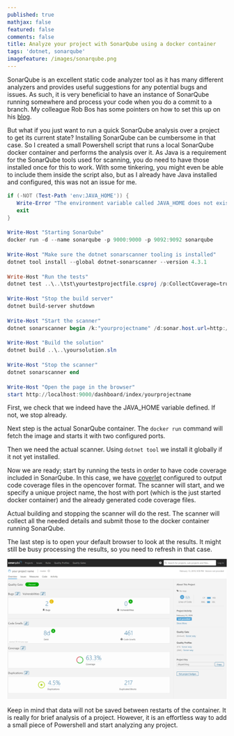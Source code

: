 ```yaml
---
published: true
mathjax: false
featured: false
comments: false
title: Analyze your project with SonarQube using a docker container
tags: 'dotnet, sonarqube'
imagefeature: /images/sonarqube.png
---
```

SonarQube is an excellent static code analyzer tool as it has many different analyzers and provides useful suggestions for any potential bugs and issues. As such, it is very beneficial to have an instance of SonarQube running somewhere and process your code when you do a commit to a branch. My colleague Rob Bos has some pointers on how to set this up on his [blog](https://rajbos.github.io/blog/2018/10/20/SonarQube-setup).

But what if you just want to run a quick SonarQube analysis over a project to get its current state? Installing SonarQube can be cumbersome in that case. So I created a small Powershell script that runs a local SonarQube docker container and performs the analysis over it. As Java is a requirement for the SonarQube tools used for scanning, you do need to have those installed once for this to work. With some tinkering, you might even be able to include them inside the script also, but as I already have Java installed and configured, this was not an issue for me.

```powershell
if (-NOT (Test-Path 'env:JAVA_HOME')) { 
   Write-Error "The environment variable called JAVA_HOME does not exist. Make sure the JAVA SDK is installed and the environment variable has been set."
   exit
}

Write-Host "Starting SonarQube"
docker run -d --name sonarqube -p 9000:9000 -p 9092:9092 sonarqube

Write-Host "Make sure the dotnet sonarscanner tooling is installed"
dotnet tool install --global dotnet-sonarscanner --version 4.3.1

Write-Host "Run the tests"
dotnet test ..\..\tst\yourtestprojectfile.csproj /p:CollectCoverage=true /p:CoverletOutputFormat=opencover

Write-Host "Stop the build server"
dotnet build-server shutdown

Write-Host "Start the scanner"
dotnet sonarscanner begin /k:"yourprojectname" /d:sonar.host.url=http://localhost:9000 /d:sonar.cs.opencover.reportsPaths="..\..\tst\coverage.opencover.xml" /d:sonar.coverage.exclusions="**Tests*.cs"

Write-Host "Build the solution"
dotnet build ..\..\yoursolution.sln

Write-Host "Stop the scanner"
dotnet sonarscanner end

Write-Host "Open the page in the browser"
start http://localhost:9000/dashboard/index/yourprojectname
```

First, we check that we indeed have the JAVA_HOME variable defined. If not, we stop already.

Next step is the actual SonarQube container. The `docker run` command will fetch the image and starts it with two configured ports.

Then we need the actual scanner. Using `dotnet tool` we install it globally if it not yet installed. 

Now we are ready; start by running the tests in order to have code coverage included in SonarQube. In this case, we have [coverlet](https://github.com/tonerdo/coverlet) configured to output code coverage files in the opencover format. The scanner will start, and we specify a unique project name, the host with port (which is the just started docker container) and the already generated code coverage files.

Actual building and stopping the scanner will do the rest. The scanner will collect all the needed details and submit those to the docker container running SonarQube.

The last step is to open your default browser to look at the results. It might still be busy processing the results, so you need to refresh in that case.

![sonarqube.png](/images/sonarqube.png)

Keep in mind that data will not be saved between restarts of the container. It is really for brief analysis of a project. However, it is an effortless way to add a small piece of Powershell and start analyzing any project.
